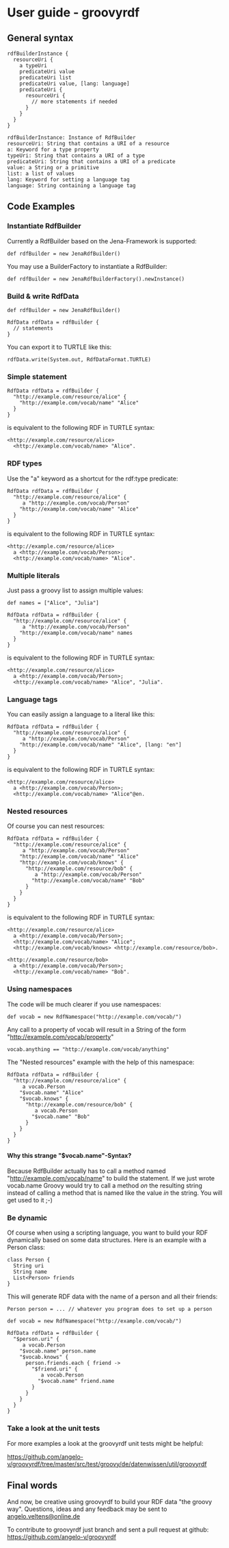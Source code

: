 # User guide - groovyrdf

## General syntax

    rdfBuilderInstance {
      resourceUri {
        a typeUri
        predicateUri value
        predicateUri list
        predicateUri value, [lang: language]
        predicateUri {
          resourceUri {
            // more statements if needed
          }
        }
      }
    }
    
    rdfBuilderInstance: Instance of RdfBuilder
    resourceUri: String that contains a URI of a resource
    a: Keyword for a type property
    typeUri: String that contains a URI of a type
    predicateUri: String that contains a URI of a predicate
    value: a String or a primitive
    list: a list of values 
    lang: Keyword for setting a language tag
    language: String containing a language tag
    

## Code Examples

### Instantiate RdfBuilder

Currently a RdfBuilder based on the Jena-Framework is supported:

    def rdfBuilder = new JenaRdfBuilder()

You may use a BuilderFactory to instantiate a RdfBuilder:

    def rdfBuilder = new JenaRdfBuilderFactory().newInstance()

### Build & write RdfData

    def rdfBuilder = new JenaRdfBuilder()

    RdfData rdfData = rdfBuilder {
      // statements
    }

You can export it to TURTLE like this:

    rdfData.write(System.out, RdfDataFormat.TURTLE)
    
### Simple statement

    RdfData rdfData = rdfBuilder {
      "http://example.com/resource/alice" {
        "http://example.com/vocab/name" "Alice"
      }
    }

is equivalent to the following RDF in TURTLE syntax:

    <http://example.com/resource/alice>
      <http://example.com/vocab/name> "Alice".

### RDF types

Use the "a" keyword as a shortcut for the rdf:type predicate:

    RdfData rdfData = rdfBuilder {
      "http://example.com/resource/alice" {
         a "http://example.com/vocab/Person"
        "http://example.com/vocab/name" "Alice"
      }
    }

is equivalent to the following RDF in TURTLE syntax:

    <http://example.com/resource/alice>
      a <http://example.com/vocab/Person>;
      <http://example.com/vocab/name> "Alice".

### Multiple literals

Just pass a groovy list to assign multiple values:

    def names = ["Alice", "Julia"]

    RdfData rdfData = rdfBuilder {
      "http://example.com/resource/alice" {
         a "http://example.com/vocab/Person"
        "http://example.com/vocab/name" names
      }
    }

is equivalent to the following RDF in TURTLE syntax:

    <http://example.com/resource/alice>
      a <http://example.com/vocab/Person>;
      <http://example.com/vocab/name> "Alice", "Julia".


### Language tags

You can easily assign a language to a literal like this:

    RdfData rdfData = rdfBuilder {
      "http://example.com/resource/alice" {
         a "http://example.com/vocab/Person"
        "http://example.com/vocab/name" "Alice", [lang: "en"]
      }
    }

is equivalent to the following RDF in TURTLE syntax:

    <http://example.com/resource/alice>
      a <http://example.com/vocab/Person>;
      <http://example.com/vocab/name> "Alice"@en.


### Nested resources

Of course you can nest resources:

    RdfData rdfData = rdfBuilder {
      "http://example.com/resource/alice" {
         a "http://example.com/vocab/Person"
        "http://example.com/vocab/name" "Alice"
        "http://example.com/vocab/knows" {
          "http://example.com/resource/bob" {
             a "http://example.com/vocab/Person"
            "http://example.com/vocab/name" "Bob"
          }
        }
      }
    }

is equivalent to the following RDF in TURTLE syntax:

    <http://example.com/resource/alice>
      a <http://example.com/vocab/Person>;
      <http://example.com/vocab/name> "Alice";
      <http://example.com/vocab/knows> <http://example.com/resource/bob>.
      
    <http://example.com/resource/bob>
      a <http://example.com/vocab/Person>;
      <http://example.com/vocab/name> "Bob".
      
### Using namespaces

The code will be much clearer if you use namespaces:

    def vocab = new RdfNamespace("http://example.com/vocab/")
    
Any call to a property of vocab will result in a String of the form "http://example.com/vocab/property"

    vocab.anything == "http://example.com/vocab/anything"
    
The "Nested resources" example with the help of this namespace:

    RdfData rdfData = rdfBuilder {
      "http://example.com/resource/alice" {
         a vocab.Person
        "$vocab.name" "Alice"
        "$vocab.knows" {
          "http://example.com/resource/bob" {
             a vocab.Person
            "$vocab.name" "Bob"
          }
        }
      }
    }

#### Why this strange "$vocab.name"-Syntax?

Because RdfBuilder actually has to call a method named "http://example.com/vocab/name" to build the statement.
If we just wrote vocab.name Groovy would try to call a method _on_ the resulting string instead of calling a method
that is named like the value _in_ the string. You will get used to it ;-)
      
### Be dynamic

Of course when using a scripting language, you want to build your RDF dynamically based on some data structures.
Here is an example with a Person class:

    class Person {
      String uri
      String name
      List<Person> friends
    }      
      
This will generate RDF data with the name of a person and all their friends:

    Person person = ... // whatever you program does to set up a person
    
    def vocab = new RdfNamespace("http://example.com/vocab/")

    RdfData rdfData = rdfBuilder {
      "$person.uri" {
         a vocab.Person
        "$vocab.name" person.name
        "$vocab.knows" {
          person.friends.each { friend ->
            "$friend.uri" {
               a vocab.Person
              "$vocab.name" friend.name
            }
          }
        }
      }
    }
    
### Take a look at the unit tests

For more examples a look at the groovyrdf unit tests might be helpful:

https://github.com/angelo-v/groovyrdf/tree/master/src/test/groovy/de/datenwissen/util/groovyrdf

## Final words
      
And now, be creative using groovyrdf to build your RDF data "the groovy way".
Questions, ideas and any feedback may be sent to angelo.veltens@online.de

To contribute to groovyrdf just branch and sent a pull request at github:
https://github.com/angelo-v/groovyrdf